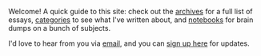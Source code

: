 
Welcome! A quick guide to this site: check out the [archives](/post) for a full list of essays, [categories](/categories) to see what I've written about, and [notebooks](/notebooks) for brain dumps on a bunch of subjects.  

I'd love to hear from you via [email](mailto:anant.dalela@gmail.com), and you can [sign up here](/subscribe) for updates.